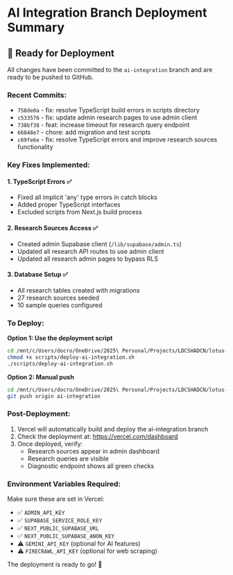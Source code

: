 # AI Integration Branch Deployment Summary

## 🚀 Ready for Deployment

All changes have been committed to the `ai-integration` branch and are ready to be pushed to GitHub.

### Recent Commits:
- `758de0a` - fix: resolve TypeScript build errors in scripts directory
- `c533576` - fix: update admin research pages to use admin client
- `738bf38` - feat: increase timeout for research query endpoint
- `66848e7` - chore: add migration and test scripts
- `c69fe6e` - fix: resolve TypeScript errors and improve research sources functionality

### Key Fixes Implemented:

#### 1. TypeScript Errors ✅
- Fixed all implicit 'any' type errors in catch blocks
- Added proper TypeScript interfaces
- Excluded scripts from Next.js build process

#### 2. Research Sources Access ✅
- Created admin Supabase client (`/lib/supabase/admin.ts`)
- Updated all research API routes to use admin client
- Updated all research admin pages to bypass RLS

#### 3. Database Setup ✅
- All research tables created with migrations
- 27 research sources seeded
- 10 sample queries configured

### To Deploy:

**Option 1: Use the deployment script**
```bash
cd /mnt/c/Users/docro/OneDrive/2025\ Personal/Projects/LDCSHADCN/lotus-direct-care
chmod +x scripts/deploy-ai-integration.sh
./scripts/deploy-ai-integration.sh
```

**Option 2: Manual push**
```bash
cd /mnt/c/Users/docro/OneDrive/2025\ Personal/Projects/LDCSHADCN/lotus-direct-care
git push origin ai-integration
```

### Post-Deployment:

1. Vercel will automatically build and deploy the ai-integration branch
2. Check the deployment at: https://vercel.com/dashboard
3. Once deployed, verify:
   - Research sources appear in admin dashboard
   - Research queries are visible
   - Diagnostic endpoint shows all green checks

### Environment Variables Required:
Make sure these are set in Vercel:
- ✅ `ADMIN_API_KEY`
- ✅ `SUPABASE_SERVICE_ROLE_KEY`
- ✅ `NEXT_PUBLIC_SUPABASE_URL`
- ✅ `NEXT_PUBLIC_SUPABASE_ANON_KEY`
- ⚠️  `GEMINI_API_KEY` (optional for AI features)
- ⚠️  `FIRECRAWL_API_KEY` (optional for web scraping)

The deployment is ready to go! 🎉